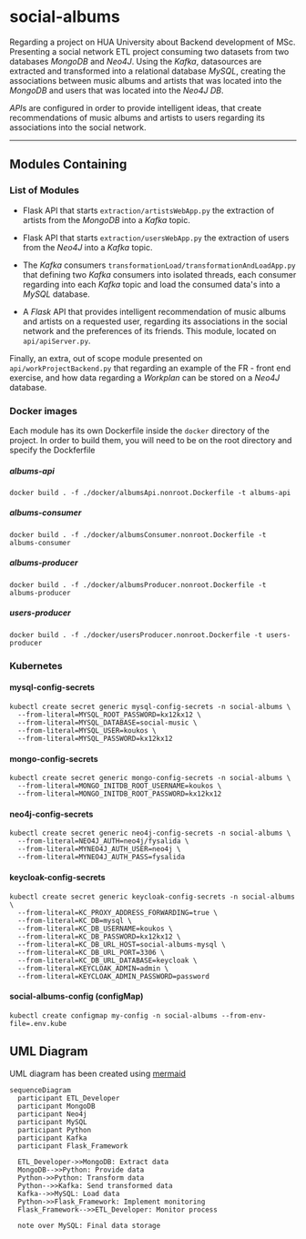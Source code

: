 # social-albums
Regarding a project on HUA University about Backend development of MSc. Presenting a social
network ETL project consuming two datasets from two databases *MongoDB* and *Neo4J*. Using
the *Kafka*, datasources are extracted and transformed into a relational database *MySQL*,
creating the associations between music albums and artists that was located into the *MongoDB*
and users that was located into the *Neo4J DB*.

*API*s are configured in order to provide intelligent ideas, that create recommendations
of music albums and artists to users regarding its associations into the social network.

---

## Modules Containing
### List of Modules

* Flask API that starts `extraction/artistsWebApp.py` the extraction of artists from the
*MongoDB* into a *Kafka* topic.

* Flask API that starts `extraction/usersWebApp.py` the extraction of users from the *Neo4J*
into a *Kafka* topic.

* The *Kafka* consumers `transformationLoad/transformationAndLoadApp.py` that defining
two *Kafka* consumers into isolated threads, each consumer regarding into each *Kafka*
topic and load the consumed data's into a *MySQL* database.

* A *Flask* API that provides intelligent recommendation of music albums and artists on
a requested user, regarding its associations in the social network and the preferences 
of its friends. This module, located on `api/apiServer.py`.


Finally, an extra, out of scope module presented on `api/workProjectBackend.py`
that regarding an example of the FR - front end exercise, and how
data regarding a *Workplan* can be stored on a *Neo4J* database.

### Docker images
Each module has its own Dockerfile inside the `docker` directory of the project.
In order to build them, you will need to be on the root directory and specify the Dockferfile

##### albums-api
```
docker build . -f ./docker/albumsApi.nonroot.Dockerfile -t albums-api
```

##### albums-consumer
```
docker build . -f ./docker/albumsConsumer.nonroot.Dockerfile -t albums-consumer
```

##### albums-producer
```
docker build . -f ./docker/albumsProducer.nonroot.Dockerfile -t albums-producer
```

##### users-producer
```
docker build . -f ./docker/usersProducer.nonroot.Dockerfile -t users-producer
```

### Kubernetes

#### mysql-config-secrets

```
kubectl create secret generic mysql-config-secrets -n social-albums \
  --from-literal=MYSQL_ROOT_PASSWORD=kx12kx12 \
  --from-literal=MYSQL_DATABASE=social-music \
  --from-literal=MYSQL_USER=koukos \
  --from-literal=MYSQL_PASSWORD=kx12kx12
```

#### mongo-config-secrets

```
kubectl create secret generic mongo-config-secrets -n social-albums \
  --from-literal=MONGO_INITDB_ROOT_USERNAME=koukos \
  --from-literal=MONGO_INITDB_ROOT_PASSWORD=kx12kx12
```

#### neo4j-config-secrets

```
kubectl create secret generic neo4j-config-secrets -n social-albums \
  --from-literal=NEO4J_AUTH=neo4j/fysalida \
  --from-literal=MYNEO4J_AUTH_USER=neo4j \
  --from-literal=MYNEO4J_AUTH_PASS=fysalida
```

#### keycloak-config-secrets

```
kubectl create secret generic keycloak-config-secrets -n social-albums \
  --from-literal=KC_PROXY_ADDRESS_FORWARDING=true \
  --from-literal=KC_DB=mysql \
  --from-literal=KC_DB_USERNAME=koukos \
  --from-literal=KC_DB_PASSWORD=kx12kx12 \
  --from-literal=KC_DB_URL_HOST=social-albums-mysql \
  --from-literal=KC_DB_URL_PORT=3306 \
  --from-literal=KC_DB_URL_DATABASE=keycloak \
  --from-literal=KEYCLOAK_ADMIN=admin \
  --from-literal=KEYCLOAK_ADMIN_PASSWORD=password
```

#### social-albums-config (configMap)

```
kubectl create configmap my-config -n social-albums --from-env-file=.env.kube
```

## UML Diagram

UML diagram has been created using [mermaid](https://mermaid.js.org/)

```
sequenceDiagram
  participant ETL_Developer
  participant MongoDB
  participant Neo4j
  participant MySQL
  participant Python
  participant Kafka
  participant Flask_Framework

  ETL_Developer->>MongoDB: Extract data
  MongoDB-->>Python: Provide data
  Python->>Python: Transform data
  Python-->>Kafka: Send transformed data
  Kafka-->>MySQL: Load data
  Python->>Flask_Framework: Implement monitoring
  Flask_Framework-->>ETL_Developer: Monitor process

  note over MySQL: Final data storage
```